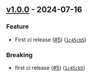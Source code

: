 ## [v1.0.0](https://github.com/DS4SD/docling-ibm-models/releases/tag/v1.0.0) - 2024-07-16

### Feature

* First ci release ([#5](https://github.com/DS4SD/docling-ibm-models/issues/5)) ([`1c45cb5`](https://github.com/DS4SD/docling-ibm-models/commit/1c45cb5d81f88e2aaf99864b9df5d80b20d6ce94))

### Breaking

* first ci release ([#5](https://github.com/DS4SD/docling-ibm-models/issues/5)) ([`1c45cb5`](https://github.com/DS4SD/docling-ibm-models/commit/1c45cb5d81f88e2aaf99864b9df5d80b20d6ce94))

